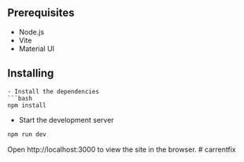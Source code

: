 
## Prerequisites
- Node.js
- Vite
- Material UI
## Installing
```
- Install the dependencies
```bash
npm install
```
- Start the development server
```bash
npm run dev
```
Open http://localhost:3000 to view the site in the browser.
#   c a r r e n t f i x  
 